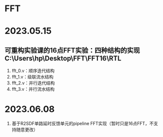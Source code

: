 # FFT

# 2023.05.15
## 可重构实验课的16点FFT实验：四种结构的实现 C:\Users\hp\Desktop\FFT\FFT16\RTL
1. fft_0.v：顺序迭代结构
2. fft_1.v：级联流水结构
3. fft_2.v：并行迭代结构
4. fft_3.v：并行流水结构

# 2023.06.08
1. 基于R2SDF单路延时反馈单元的pipeline FFT实现（暂时只是16点FFT，不支持随意更改）